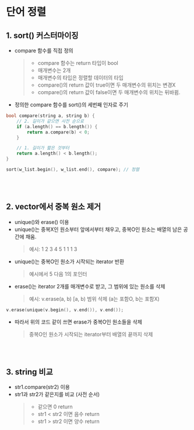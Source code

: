 # 단어 정렬

## 1. sort() 커스터마이징
- compare 함수를 직접 정의
    > - compare 함수는 return 타입이 bool
    > - 매개변수는 2개
    > - 매개변수의 타입은 정렬할 데이터의 타입
    > - compare()의 return 값이 true이면 두 매개변수의 위치는 변경X
    > - compare()의 return 값이 false이면 두 매개변수의 위치는 뒤바뀜.
- 정의한 compare 함수를 sort()의 세번째 인자로 주기
```c++
bool compare(string a, string b) {
    // 2. 길이가 같으면 사전 순으로
    if (a.length() == b.length()) {
        return a.compare(b) < 0;
    }

    // 1. 길이가 짧은 것부터
    return a.length() < b.length();
}

sort(w_list.begin(), w_list.end(), compare); // 정렬
```

<br/><br/>

## 2. vector에서 중복 원소 제거
- unique()와 erase() 이용
- unique()는 중복X인 원소부터 앞에서부터 채우고, 중복O인 원소는 배열의 남은 공간에 채움.
    > 예시: 1 2 3 4 5 1 1 1 3
- unique()는 중복O인 원소가 시작되는 iterator 반환
    > 예시에서 5 다음 1의 포인터
- erase()는 iterator 2개를 매개변수로 받고, 그 범위에 있는 원소를 삭제
    > 예시: v.erase(a, b)
    > [a, b) 범위 삭제 (a는 포함O, b는 포함X)
```c++
v.erase(unique(v.begin(), v.end()), v.end());
```
- 따라서 위의 코드 같이 쓰면 erase가 중복O인 원소들을 삭제
    > 중복O인 원소가 시작되는 iterator부터 배열의 끝까지 삭제

<br/><br/>

## 3. string 비교
- str1.compare(str2) 이용
- str1과 str2가 같은지를 비교 (사전 순서)
    > - 같으면 0 return
    > - str1 < str2 이면 음수 return
    > - str1 > str2 이면 양수 return
